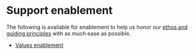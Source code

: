 # Support enablement

The following is available for enablement to help us honor our [ethos and guiding principles](index.md) with as much ease as possible.

* [Values enablement](support-values-enablement.md)